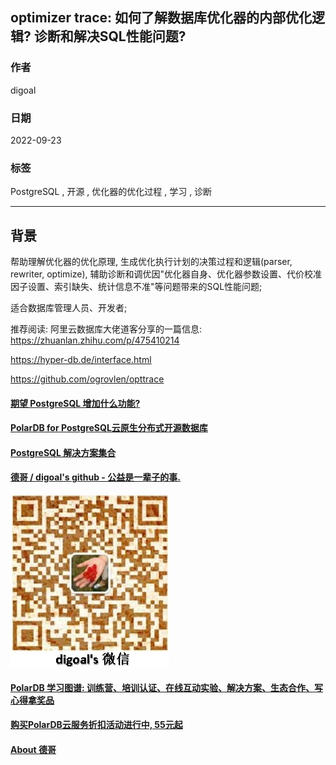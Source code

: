 ## optimizer trace: 如何了解数据库优化器的内部优化逻辑? 诊断和解决SQL性能问题?     
                
### 作者                
digoal                
                
### 日期                
2022-09-23               
                
### 标签                
PostgreSQL , 开源 , 优化器的优化过程 , 学习 , 诊断      
         
----                
                
## 背景      
    
帮助理解优化器的优化原理, 生成优化执行计划的决策过程和逻辑(parser, rewriter, optimize), 辅助诊断和调优因"优化器自身、优化器参数设置、代价校准因子设置、索引缺失、统计信息不准"等问题带来的SQL性能问题;     
    
适合数据库管理人员、开发者;     
    
推荐阅读: 阿里云数据库大佬道客分享的一篇信息: https://zhuanlan.zhihu.com/p/475410214    
    
https://hyper-db.de/interface.html    
    
https://github.com/ogrovlen/opttrace    
    
      
  
#### [期望 PostgreSQL 增加什么功能?](https://github.com/digoal/blog/issues/76 "269ac3d1c492e938c0191101c7238216")
  
  
#### [PolarDB for PostgreSQL云原生分布式开源数据库](https://github.com/ApsaraDB/PolarDB-for-PostgreSQL "57258f76c37864c6e6d23383d05714ea")
  
  
#### [PostgreSQL 解决方案集合](https://yq.aliyun.com/topic/118 "40cff096e9ed7122c512b35d8561d9c8")
  
  
#### [德哥 / digoal's github - 公益是一辈子的事.](https://github.com/digoal/blog/blob/master/README.md "22709685feb7cab07d30f30387f0a9ae")
  
  
![digoal's wechat](../pic/digoal_weixin.jpg "f7ad92eeba24523fd47a6e1a0e691b59")
  
  
#### [PolarDB 学习图谱: 训练营、培训认证、在线互动实验、解决方案、生态合作、写心得拿奖品](https://www.aliyun.com/database/openpolardb/activity "8642f60e04ed0c814bf9cb9677976bd4")
  
  
#### [购买PolarDB云服务折扣活动进行中, 55元起](https://www.aliyun.com/activity/new/polardb-yunparter?userCode=bsb3t4al "e0495c413bedacabb75ff1e880be465a")
  
  
#### [About 德哥](https://github.com/digoal/blog/blob/master/me/readme.md "a37735981e7704886ffd590565582dd0")
  
